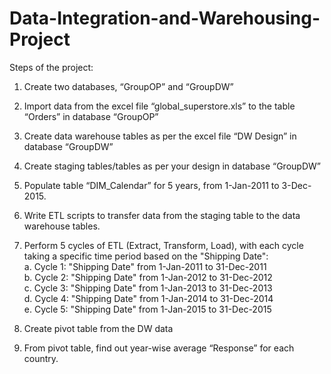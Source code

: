 # Data-Integration-and-Warehousing-Project
Steps of the project:
1.	Create two databases, “GroupOP” and “GroupDW”
2.	Import data from the excel file “global_superstore.xls” to the table “Orders” in database “GroupOP”
3.	Create data warehouse tables as per the excel file “DW Design” in database “GroupDW”
4.	Create staging tables/tables as per your design in database “GroupDW”
5.	Populate table “DIM_Calendar” for 5 years, from 1-Jan-2011 to 3-Dec-2015.
6.	Write ETL scripts to transfer data from the staging table to the data warehouse tables.
7. Perform 5 cycles of ETL (Extract, Transform, Load), with each cycle taking a specific time period based on the "Shipping Date":
<br> a. Cycle 1: "Shipping Date" from 1-Jan-2011 to 31-Dec-2011
<br> b. Cycle 2: "Shipping Date" from 1-Jan-2012 to 31-Dec-2012
<br> c. Cycle 3: "Shipping Date" from 1-Jan-2013 to 31-Dec-2013
<br> d. Cycle 4: "Shipping Date" from 1-Jan-2014 to 31-Dec-2014
<br> e. Cycle 5: "Shipping Date" from 1-Jan-2015 to 31-Dec-2015

8. Create pivot table from the DW data
9. From pivot table, find out year-wise average “Response” for each country.
